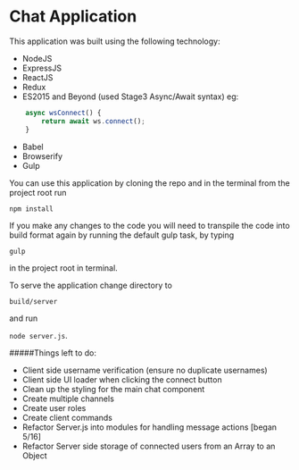 # Chat Application

This application was built using the following technology:

* NodeJS
* ExpressJS
* ReactJS
* Redux
* ES2015 and Beyond (used Stage3 Async/Await syntax) eg:
```js
    async wsConnect() {
        return await ws.connect();
    }
```
* Babel
* Browserify
* Gulp

You can use this application by cloning the repo and in the terminal from the project root run

`npm install`

If you make any changes to the code you will need to transpile the code into build format again by running the default gulp task, by typing

`gulp`

in the project root in terminal.


To serve the application change directory to

`build/server`

and run

`node server.js`.

#####Things left to do:
* Client side username verification (ensure no duplicate usernames)
* Client side UI loader when clicking the connect button
* Clean up the styling for the main chat component
* Create multiple channels
* Create user roles
* Create client commands
* Refactor Server.js into modules for handling message actions [began 5/16]
* Refactor Server side storage of connected users from an Array to an Object
